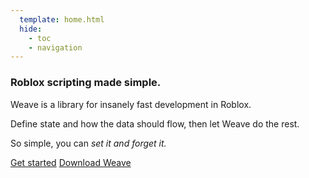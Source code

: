 ```yaml
---
  template: home.html
  hide:
    - toc
    - navigation
---
```


<div id="weavedoc-home" markdown>
<section id="weavedoc-home-main">
<section id="weavedoc-home-main-inner">
<h1>Roblox scripting made simple.</h1>
<p>
Weave is a library for insanely fast development in Roblox. 
</p>
<p>
Define state and how the data should flow, then let Weave do the rest. 
</p>
<p>
So simple, you can <em>set it and forget it.</em>
</p>
<nav>
<a href="./tutorials">Get started</a>
<a href="https://github.com/andrewtdiz/Weave/releases" target="_blank">Download Weave</a>
</nav>
</section>
</section>
